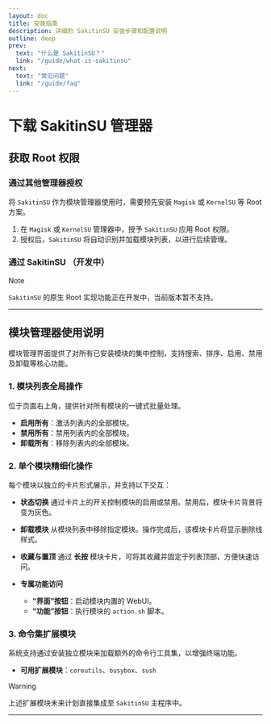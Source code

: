 ```yaml
---
layout: doc
title: 安装指南
description: 详细的 SakitinSU 安装步骤和配置说明
outline: deep
prev:
  text: "什么是 SakitinSU？"
  link: "/guide/what-is-sakitinsu"
next:
  text: "常见问题"
  link: "/guide/faq"
---
```


# 下载 SakitinSU 管理器

<Downloaded />

## 获取 Root 权限

### 通过其他管理器授权

将 `SakitinSU` 作为模块管理器使用时，需要预先安装 `Magisk` 或 `KernelSU` 等 Root 方案。

1.  在 `Magisk` 或 `KernelSU` 管理器中，授予 `SakitinSU` 应用 Root 权限。
2.  授权后，`SakitinSU` 将自动识别并加载模块列表，以进行后续管理。

### 通过 SakitinSU （开发中）

> [!NOTE] 
> `SakitinSU` 的原生 Root 实现功能正在开发中，当前版本暂不支持。

---

## 模块管理器使用说明

模块管理界面提供了对所有已安装模块的集中控制，支持搜索、排序、启用、禁用及卸载等核心功能。

### 1\. 模块列表全局操作

位于页面右上角，提供针对所有模块的一键式批量处理。

- **启用所有**：激活列表内的全部模块。
- **禁用所有**：禁用列表内的全部模块。
- **卸载所有**：移除列表内的全部模块。

### 2\. 单个模块精细化操作

每个模块以独立的卡片形式展示，并支持以下交互：

- **状态切换**
  通过卡片上的开关控制模块的启用或禁用。禁用后，模块卡片背景将变为灰色。

- **卸载模块**
  从模块列表中移除指定模块。操作完成后，该模块卡片将显示删除线样式。

- **收藏与置顶**
  通过 **长按** 模块卡片，可将其收藏并固定于列表顶部，方便快速访问。

- **专属功能访问**
  - **“界面”按钮**：启动模块内置的 WebUI。
  - **“功能”按钮**：执行模块的 `action.sh` 脚本。

### 3\. 命令集扩展模块

系统支持通过安装独立模块来加载额外的命令行工具集，以增强终端功能。

- **可用扩展模块**：`coreutils`、`busybox`、`sush`

> [!WARNING]
> 上述扩展模块未来计划直接集成至 `SakitinSU` 主程序中。

---
